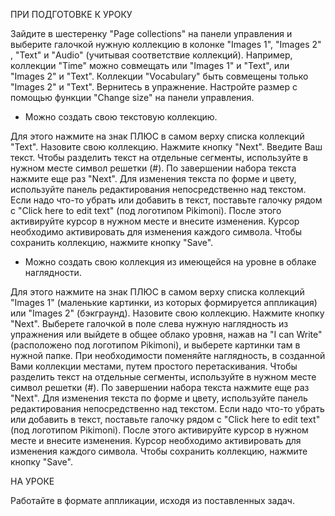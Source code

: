 ПРИ ПОДГОТОВКЕ К УРОКУ

Зайдите в шестеренку "Page collections" на панели управления и выберите галочкой нужную коллекцию в колонке "Images 1", "Images 2" , "Text" и "Audio" (учитывая соответствие коллекций). Например, коллекции "Time" можно совмещать или "Images 1" и "Text", или "Images 2" и "Text". Коллекции "Vocabulary" быть совмещены только "Images 2" и "Text". Вернитесь в упражнение. Настройте размер с помощью функции "Change size" на панели управления.

* Можно создать свою текстовую коллекцию.

Для этого нажмите на знак ПЛЮС в самом верху списка коллекций "Text". Назовите свою коллекцию. Нажмите кнопку "Next". Введите Ваш текст. Чтобы разделить текст на отдельные сегменты, используйте в нужном месте символ решетки (#). По завершении набора текста нажмите еще раз "Next". Для изменения текста по форме и цвету, используйте панель редактирования непосредственно над текстом. Если надо что-то убрать или добавить в текст, поставьте галочку рядом с "Click here to edit text" (под логотипом Pikimoni). После этого активируйте курсор в нужном месте и внесите изменения. Курсор необходимо активировать для изменения каждого символа. Чтобы сохранить коллекцию, нажмите кнопку "Save".

* Можно создать свою коллекция из имеющейся на уровне в облаке наглядности.

Для этого нажмите на знак ПЛЮС в самом верху списка коллекций "Images 1" (маленькие картинки, из которых формируется аппликация) или "Images 2" (бэкграунд). Назовите свою коллекцию. Нажмите кнопку "Next". Выберете галочкой в поле слева нужную наглядность из упражнения или выйдете в общее облако уровня, нажав на "I can Write" (расположено под логотипом Pikimoni), и выберете картинки там в нужной папке. При необходимости поменяйте наглядность, в созданной Вами коллекции местами, путем простого перетаскивания. Чтобы разделить текст на отдельные сегменты, используйте в нужном месте символ решетки (#). По завершении набора текста нажмите еще раз "Next". Для изменения текста по форме и цвету, используйте панель редактирования непосредственно над текстом. Если надо что-то убрать или добавить в текст, поставьте галочку рядом с "Click here to edit text" (под логотипом Pikimoni). После этого активируйте курсор в нужном месте и внесите изменения. Курсор необходимо активировать для изменения каждого символа. Чтобы сохранить коллекцию, нажмите кнопку "Save".

НА УРОКЕ

Работайте в формате аппликации, исходя из поставленных задач.
